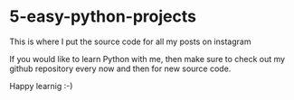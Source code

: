 # 5-easy-python-projects
This is where I put the source code for all my posts on instagram

If you would like to learn Python with me, then make sure to check out my github repository every now and then for new source code. 

Happy learnig :-)
